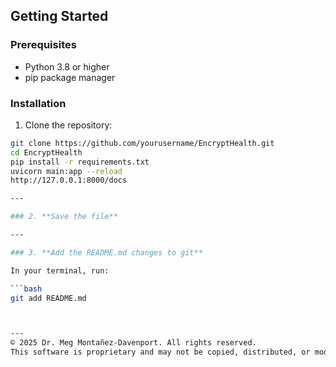 ## Getting Started

### Prerequisites

- Python 3.8 or higher  
- pip package manager

### Installation

1. Clone the repository:
```bash
git clone https://github.com/yourusername/EncryptHealth.git
cd EncryptHealth
pip install -r requirements.txt
uvicorn main:app --reload
http://127.0.0.1:8000/docs

---

### 2. **Save the file**

---

### 3. **Add the README.md changes to git**

In your terminal, run:

```bash
git add README.md



---
© 2025 Dr. Meg Montañez-Davenport. All rights reserved.
This software is proprietary and may not be copied, distributed, or modified without written permission.
